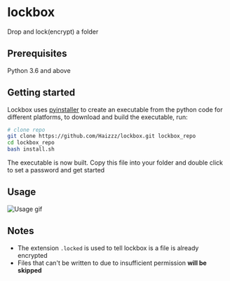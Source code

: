 # lockbox
Drop and lock(encrypt) a folder

## Prerequisites
Python 3.6 and above

## Getting started
Lockbox uses [pyinstaller](https://www.pyinstaller.org/) to create an executable from the python code for different platforms, to download and build the executable, run:
```bash
# clone repo
git clone https://github.com/Haizzz/lockbox.git lockbox_repo
cd lockbox_repo
bash install.sh
```

The executable is now built. Copy this file into your folder and double click to set a password and get started

## Usage
![Usage gif](https://github.com/Haizzz/lockbox/blob/master/media/usage.gif?raw=True)

## Notes
- The extension `.locked` is used to tell lockbox is a file is already encrypted
- Files that can't be written to due to insufficient permission **will be skipped**

